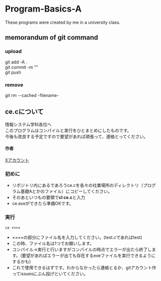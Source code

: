 # Program-Basics-A
These programs were created by me in a university class.

## memorandum of git command

### upload
 git add -A .  
 git commit -m ""  
 git push
 
### remove  
git rm --cached -filename-  

## ce.cについて
情報システム学科各位へ  
このプログラムはコンパイルと実行をひとまとめにしたものです。  
今後も改良する予定ですので要望があれば頑張って、連絡とってください。

#### 作者
[Xアカウント](https://twitter.com/R6244275215408)

### 初めに
+ リポジトリ内にあるであろうce.cを各々の社業場所のディレクトリ（プログラム基礎Aとかのファイル）にコピーしてください。 
+ そのあといつもの要領で**cl ce.c**と入力  
+ ce.exeができたら準備OKです。

### 実行
```ce ××××```  
+ ××××の部分にファイル名を入力してください。(test.cであればtest)  
+ この時、ファイル名は1つでお願いします。  
+ コンパイル→実行と行いますがコンパイルの時点でエラーが出たら終了します。(要望があればエラーが出ても存在するexeファイルを実行できるようにするかも)  
+ これで使用できるはずです。わからなかったら連絡とるか、gitアカウント作ってissuesにぶん投げといてください。